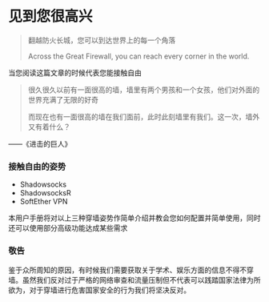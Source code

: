 # 见到您很高兴

> 翻越防火长城，您可以到达世界上的每一个角落
>
> Across the Great Firewall, you can reach every corner in the world.

当您阅读这篇文章的时候代表您能接触自由

> 很久很久以前有一面很高的墙，墙里有两个男孩和一个女孩，他们对外面的世界充满了无限的好奇
>
> 而现在也有一面很高的墙在我们面前，此时此刻墙里有我们。这一次，墙外又有着什么？

——《进击的巨人》

### 接触自由的姿势

* Shadowsocks
* ShadowsocksR
* SoftEther VPN

本用户手册将对以上三种穿墙姿势作简单介绍并教会您如何配置并简单使用，同时还可以使用部分高级功能达成某些需求

### 敬告

鉴于众所周知的原因，有时候我们需要获取关于学术、娱乐方面的信息不得不穿墙。虽然我们反对过于严格的网络审查和流量压制但不代表可以践踏国家法律为所欲为，对于穿墙进行危害国家安全的行为我们将坚决反对。

